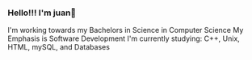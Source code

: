 ### Hello!!! I'm juan👋

I'm working towards my Bachelors in Science in Computer Science
My Emphasis is Software Development 
I'm currently studying: C++, Unix, HTML, mySQL, and Databases

<!--
**JuanLopez2004/JuanLopez2004** is a ✨ _special_ ✨ repository because its `README.md` (this file) appears on your GitHub profile.

Here are some ideas to get you started:

- 🔭 I’m currently working on ...
- 🌱 I’m currently learning ...
- 👯 I’m looking to collaborate on ...
- 🤔 I’m looking for help with ...
- 💬 Ask me about ...
- 📫 How to reach me: ...
- 😄 Pronouns: ...
- ⚡ Fun fact: ...
-->

